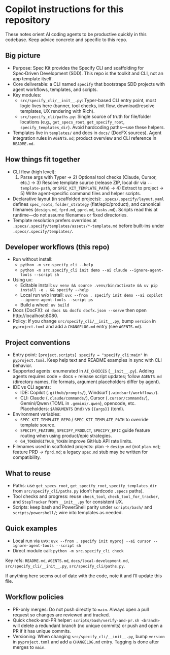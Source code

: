# Copilot instructions for this repository

These notes orient AI coding agents to be productive quickly in this codebase. Keep advice concrete and specific to this repo.

## Big picture
- Purpose: Spec Kit provides the Specify CLI and scaffolding for Spec‑Driven Development (SDD). This repo is the toolkit and CLI, not an app template itself.
- Core deliverable: a CLI named `specify` that bootstraps SDD projects with agent workflows, templates, and scripts.
- Key modules:
  - `src/specify_cli/__init__.py`: Typer-based CLI entry point, most logic lives here (banner, tool checks, init flow, download/resolve templates, UX rendering with Rich).
  - `src/specify_cli/paths.py`: Single source of truth for file/folder locations (e.g., `get_specs_root`, `get_specify_root`, `specify_templates_dir`). Avoid hardcoding paths—use these helpers.
- Templates live in `templates/` and docs in `docs/` (DocFX sources). Agent integration rules in `AGENTS.md`; product overview and CLI reference in `README.md`.

## How things fit together
- CLI flow (high level):
  1) Parse args with Typer → 2) Optional tool checks (Claude, Cursor, etc.) → 3) Resolve template source (release ZIP, local dir via `--template-path`, or `SPEC_KIT_TEMPLATE_PATH`) → 4) Extract to project → 5) Write agent-specific command files and helper scripts.
- Declarative layout (in scaffolded projects): `.specs/.specify/layout.yaml` defines `spec_roots`, `folder_strategy` (flat/epic/product), and canonical filenames (`design.md`, `fprd.md`, `pprd.md`, `tasks.md`). Scripts read this at runtime—do not assume filenames or fixed directories.
- Template resolution prefers overrides at `.specs/.specify/templates/assets/*-template.md` before built-ins under `.specs/.specify/templates/`.

## Developer workflows (this repo)
- Run without install:
  - `python -m src.specify_cli --help`
  - `python -m src.specify_cli init demo --ai claude --ignore-agent-tools --script sh`
- Using uv:
  - Editable install: `uv venv && source .venv/bin/activate && uv pip install -e . && specify --help`
  - Local run w/o install: `uvx --from . specify init demo --ai copilot --ignore-agent-tools --script ps`
  - Build a wheel: `uv build`
- Docs (DocFX): `cd docs && docfx docfx.json --serve` then open http://localhost:8080.
- Policy: If you change `src/specify_cli/__init__.py`, bump `version` in `pyproject.toml` and add a `CHANGELOG.md` entry (see `AGENTS.md`).

## Project conventions
- Entry point: `[project.scripts] specify = "specify_cli:main"` in `pyproject.toml`. Keep help text and README examples in sync with CLI behavior.
- Supported agents: enumerated in `AI_CHOICES` (`__init__.py`). Adding agents requires code + docs + release script updates; follow `AGENTS.md` (directory names, file formats, argument placeholders differ by agent).
- IDE vs CLI agents:
  - IDE: Copilot (`.github/prompts/`), Windsurf (`.windsurf/workflows/`).
  - CLI: Claude (`.claude/commands/`), Cursor (`.cursor/commands/`), Gemini/Qwen (TOML in `.gemini/.qwen`), opencode, etc. Placeholders: `$ARGUMENTS` (md) vs `{{args}}` (toml).
- Environment variables:
  - `SPEC_KIT_TEMPLATE_REPO` / `SPEC_KIT_TEMPLATE_PATH` to override template source.
  - `SPECIFY_FEATURE`, `SPECIFY_PRODUCT`, `SPECIFY_EPIC` guide feature routing when using product/epic strategies.
  - `GH_TOKEN`/`GITHUB_TOKEN` improve GitHub API rate limits.
- Filenames used in scaffolded projects: plan → `design.md` (not `plan.md`); feature PRD → `fprd.md`; a legacy `spec.md` stub may be written for compatibility.

## What to reuse
- Paths: use `get_specs_root`, `get_specify_root`, `specify_templates_dir` from `src/specify_cli/paths.py` (don’t hardcode `.specs` paths).
- Tool checks and progress: reuse `check_tool`, `check_tool_for_tracker`, and `StepTracker` from `__init__.py` for consistent UX.
- Scripts: keep bash and PowerShell parity under `scripts/bash/` and `scripts/powershell/`; wire into templates as needed.

## Quick examples
- Local run via uvx: `uvx --from . specify init myproj --ai cursor --ignore-agent-tools --script sh`
- Direct module call: `python -m src.specify_cli check`

Key refs: `README.md`, `AGENTS.md`, `docs/local-development.md`, `src/specify_cli/__init__.py`, `src/specify_cli/paths.py`.

If anything here seems out of date with the code, note it and I’ll update this file.

## Workflow policies

- PR-only merges: Do not push directly to `main`. Always open a pull request so changes are reviewed and tracked.
- Quick check-and-PR helper: `scripts/bash/verify-and-pr.sh <branch>` will delete a redundant branch (no unique commits) or push and open a PR if it has unique commits.
- Versioning: When changing `src/specify_cli/__init__.py`, bump `version` in `pyproject.toml` and add a `CHANGELOG.md` entry. Tagging is done after merges to `main`.
